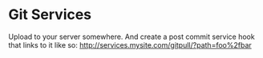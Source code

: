 # Git Services

Upload to your server somewhere. And create a post commit service hook that links to it like so:
    http://services.mysite.com/gitpull/?path=foo%2fbar